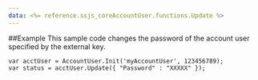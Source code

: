```yaml
---
data: <%= reference.ssjs_coreAccountUser.functions.Update %>
---
```


##Example
This sample code changes the password of the account user specified by the external key.

```
var acctUser = AccountUser.Init('myAccountUser', 123456789);
var status = acctUser.Update({ "Password" : "XXXXX" });
```

